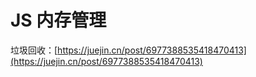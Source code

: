 # JS 内存管理



垃圾回收：[https://juejin.cn/post/6977388535418470413](https://juejin.cn/post/6977388535418470413)
